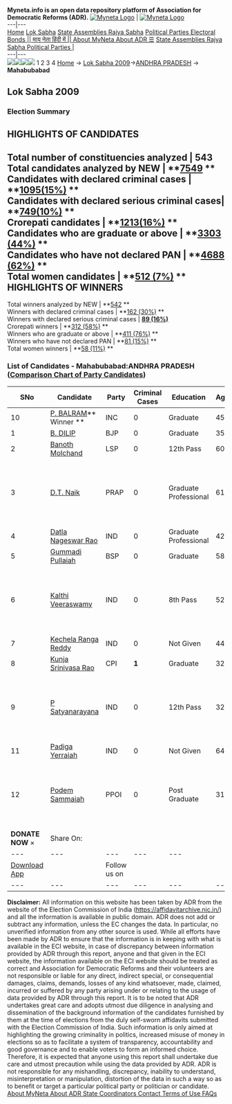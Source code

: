 **Myneta.info is an open data repository platform of Association for Democratic Reforms (ADR).**
[![Myneta Logo](https://www.myneta.info/lib/img/myneta-logo.png)](https://www.myneta.info/) | [![Myneta Logo](https://www.myneta.info/lib/img/adr-logo.png)](https://adrindia.org)  
---|---  
[Home](https://www.myneta.info/) [Lok Sabha](https://www.myneta.info/#ls "Lok Sabha") [ State Assemblies ](https://www.myneta.info/#sa "State Assemblies") [Rajya Sabha](https://www.myneta.info/#rs "Rajya Sabha") [Political Parties ](https://www.myneta.info/party "Political Parties") [ Electoral Bonds ](https://www.myneta.info/electoral_bonds "Electoral Bonds") [ || माय नेता हिंदी में || ](https://translate.google.co.in/translate?prev=hp&hl=en&js=y&u=www.myneta.info&sl=en&tl=hi&history_state0=) [ About MyNeta ](https://adrindia.org/content/about-myneta) [ About ADR ](https://adrindia.org/about-adr/who-we-are) [☰](javascript:void\(0\))
[ State Assemblies ](https://www.myneta.info/#sa "State Assemblies") [ Rajya Sabha ](https://www.myneta.info/#rs "Rajya Sabha") [ Political Parties ](https://www.myneta.info/party "Political Parties")
|   
---|---  
![](https://www.myneta.info/lib/img/banner/banner-1.png)![](https://www.myneta.info/lib/img/banner/banner-2.png)![](https://www.myneta.info/lib/img/banner/banner-3.png)![](https://www.myneta.info/lib/img/banner/banner-4.png)
1  2  3  4 
[Home](https://www.myneta.info/) → [Lok Sabha 2009](https://www.myneta.info/ls2009/)→[ANDHRA PRADESH](https://www.myneta.info/ls2009/index.php?action=show_constituencies&state_id=1) → **Mahabubabad**
### 
## Lok Sabha 2009
###  Election Summary 
HIGHLIGHTS OF CANDIDATES  
---  
Total number of constituencies analyzed |  543   
Total candidates analyzed by NEW | **[7549](https://www.myneta.info/ls2009/index.php?action=summary&subAction=candidates_analyzed&sort=candidate#summary) **  
Candidates with declared criminal cases | **[1095(15%)](https://www.myneta.info/ls2009/index.php?action=summary&subAction=crime&sort=candidate#summary) **  
Candidates with declared serious criminal cases| **[749(10%)](https://www.myneta.info/ls2009/index.php?action=summary&subAction=serious_crime&sort=candidate#summary) **  
Crorepati candidates | **[1213(16%)](https://www.myneta.info/ls2009/index.php?action=summary&subAction=crorepati&sort=candidate#summary) **  
Candidates who are graduate or above | **[3303 (44%)](https://www.myneta.info/ls2009/index.php?action=summary&subAction=education&sort=candidate#summary) **  
Candidates who have not declared PAN | **[4688 (62%)](https://www.myneta.info/ls2009/index.php?action=summary&subAction=without_pan&sort=candidate#summary) **  
Total women candidates | **[512 (7%)](https://www.myneta.info/ls2009/index.php?action=summary&subAction=women_candidate&sort=candidate#summary) **  
HIGHLIGHTS OF WINNERS  
---  
Total winners analyzed by NEW | **[542](https://www.myneta.info/ls2009/index.php?action=summary&subAction=winner_analyzed&sort=candidate#summary) **  
Winners with declared criminal cases | **[162 (30%)](https://www.myneta.info/ls2009/index.php?action=summary&subAction=winner_crime&sort=candidate#summary) **  
Winners with declared serious criminal cases | **[89 (16%)](https://www.myneta.info/ls2009/index.php?action=summary&subAction=winner_serious_crime&sort=candidate#summary)**  
Crorepati winners | **[312 (58%)](https://www.myneta.info/ls2009/index.php?action=summary&subAction=winner_crorepati&sort=candidate#summary) **  
Winners who are graduate or above | **[411 (76%)](https://www.myneta.info/ls2009/index.php?action=summary&subAction=winner_education&sort=candidate#summary) **  
Winners who have not declared PAN | **[81 (15%)](https://www.myneta.info/ls2009/index.php?action=summary&subAction=winner_without_pan&sort=candidate#summary) **  
Total women winners | **[58 (11%)](https://www.myneta.info/ls2009/index.php?action=summary&subAction=winner_women&sort=candidate#summary) **  
### List of Candidates - Mahabubabad:ANDHRA PRADESH ([Comparison Chart of Party Candidates](https://www.myneta.info/ls2009/comparisonchart.php?constituency_id=16))
SNo | Candidate| Party| Criminal Cases| Education| Age| Total Assets| Liabilities  
---|---|---|---|---|---|---|---  
10  | [P. BALRAM](https://www.myneta.info/ls2009/candidate.php?candidate_id=556)** Winner ** | INC | 0 | Graduate| 45 | Rs 1,71,95,194 ~ 1 Crore+ | Rs 1,41,22,000 ~ 1 Crore+  
1  | [B. DILIP](https://www.myneta.info/ls2009/candidate.php?candidate_id=559) | BJP | 0 | Graduate| 35 | Rs 1,15,45,000 ~ 1 Crore+ | Rs 81,02,375 ~ 81 Lacs+  
2  | [Banoth Molchand](https://www.myneta.info/ls2009/candidate.php?candidate_id=560) | LSP | 0 | 12th Pass| 60 | Rs 10,10,000 ~ 10 Lacs+ | Rs 0 ~   
3  | [D.T. Naik](https://www.myneta.info/ls2009/candidate.php?candidate_id=558) | PRAP | 0 | Graduate Professional| 61 | ![](https://myneta.info/image_v2.php?myneta_folder=ls2009&candidate_id=558&col=ta) | ![](https://myneta.info/image_v2.php?myneta_folder=ls2009&candidate_id=558&col=lia)  
4  | [Datla Nageswar Rao](https://www.myneta.info/ls2009/candidate.php?candidate_id=1917) | IND | 0 | Graduate Professional| 42 | Rs 27,00,000 ~ 27 Lacs+ | Rs 3,00,000 ~ 3 Lacs+  
5  | [Gummadi Pullaiah](https://www.myneta.info/ls2009/candidate.php?candidate_id=1920) | BSP | 0 | Graduate| 58 | Rs 4,00,000 ~ 4 Lacs+ | Rs 0 ~   
6  | [Kalthi Veeraswamy](https://www.myneta.info/ls2009/candidate.php?candidate_id=1916) | IND | 0 | 8th Pass| 52 | ![](https://myneta.info/image_v2.php?myneta_folder=ls2009&candidate_id=1916&col=ta) | ![](https://myneta.info/image_v2.php?myneta_folder=ls2009&candidate_id=1916&col=lia)  
7  | [Kechela Ranga Reddy](https://www.myneta.info/ls2009/candidate.php?candidate_id=24) | IND | 0 | Not Given| 44 | Rs 6,00,000 ~ 6 Lacs+ | Rs 0 ~   
8  | [Kunja Srinivasa Rao](https://www.myneta.info/ls2009/candidate.php?candidate_id=557) | CPI | **1** | Graduate| 32 | Rs 3,10,500 ~ 3 Lacs+ | Rs 50,000 ~ 50 Thou+  
9  | [P Satyanarayana](https://www.myneta.info/ls2009/candidate.php?candidate_id=1919) | IND | 0 | 12th Pass| 32 | ![](https://myneta.info/image_v2.php?myneta_folder=ls2009&candidate_id=1919&col=ta) | ![](https://myneta.info/image_v2.php?myneta_folder=ls2009&candidate_id=1919&col=lia)  
11  | [Padiga Yerraiah](https://www.myneta.info/ls2009/candidate.php?candidate_id=1918) | IND | 0 | Not Given| 64 | Nil | Rs 0 ~   
12  | [Podem Sammaiah](https://www.myneta.info/ls2009/candidate.php?candidate_id=1915) | PPOI | 0 | Post Graduate| 31 | ![](https://myneta.info/image_v2.php?myneta_folder=ls2009&candidate_id=1915&col=ta) | ![](https://myneta.info/image_v2.php?myneta_folder=ls2009&candidate_id=1915&col=lia)  
|  **DONATE NOW** × |  Share On:  | [](https://api.whatsapp.com/send?text=https%3A%2F%2Fmyneta.info%2Fpunjab2022%2Findex.php%3Faction%3Dshow_constituencies%26state_id%3D19) | [](https://www.facebook.com/sharer/sharer.php?u=https%3A%2F%2Fmyneta.info%2Fpunjab2022%2Findex.php%3Faction%3Dshow_constituencies%26state_id%3D19) | [](https://twitter.com/share?url=https%3A%2F%2Fmyneta.info%2Fpunjab2022%2Findex.php%3Faction%3Dshow_constituencies%26state_id%3D19)  
---|---|---|---|---  
| [ Download App ](https://play.google.com/store/apps/details?id=com.webrosoft.myneta1&pcampaignid=pcampaignidMKT-Other-global-all-co-prtnr-py-PartBadge-Mar2515-1) | [](https://play.google.com/store/apps/details?id=com.webrosoft.myneta1&pcampaignid=pcampaignidMKT-Other-global-all-co-prtnr-py-PartBadge-Mar2515-1) |  Follow us on  | [](https://www.facebook.com/adrindia.org/) | [](https://twitter.com/adrspeaks) | [](https://groups.google.com/g/national-election-watch?hl=en&pli=1) | [](https://www.instagram.com/adrspeaks/) | [](https://www.youtube.com/user/adrspeaks) | [](https://sharechat.com/profile/adrspeaks)  
---|---|---|---|---|---|---|---|---  
**Disclaimer:** All information on this website has been taken by ADR from the website of the Election Commission of India (https://affidavitarchive.nic.in/) and all the information is available in public domain. ADR does not add or subtract any information, unless the EC changes the data. In particular, no unverified information from any other source is used. While all efforts have been made by ADR to ensure that the information is in keeping with what is available in the ECI website, in case of discrepancy between information provided by ADR through this report, anyone and that given in the ECI website, the information available on the ECI website should be treated as correct and Association for Democratic Reforms and their volunteers are not responsible or liable for any direct, indirect special, or consequential damages, claims, demands, losses of any kind whatsoever, made, claimed, incurred or suffered by any party arising under or relating to the usage of data provided by ADR through this report. It is to be noted that ADR undertakes great care and adopts utmost due diligence in analysing and dissemination of the background information of the candidates furnished by them at the time of elections from the duly self-sworn affidavits submitted with the Election Commission of India. Such information is only aimed at highlighting the growing criminality in politics, increased misuse of money in elections so as to facilitate a system of transparency, accountability and good governance and to enable voters to form an informed choice. Therefore, it is expected that anyone using this report shall undertake due care and utmost precaution while using the data provided by ADR. ADR is not responsible for any mishandling, discrepancy, inability to understand, misinterpretation or manipulation, distortion of the data in such a way so as to benefit or target a particular political party or politician or candidate. 
[ About MyNeta ](https://adrindia.org/content/about-myneta) [ About ADR ](https://adrindia.org/about-adr/who-we-are) [ State Coordinators ](https://adrindia.org/about-adr/state-coordinators) [ Contact ](https://adrindia.org/contact-us) [ Terms of Use ](https://adrindia.org/content/adr-terms-use) [ FAQs ](https://adrindia.org/content/faqs)
